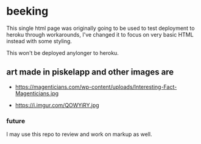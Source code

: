 # beeking
This single html page was originally going to be used to test deployment to heroku through workarounds, I've changed it to focus on very basic HTML instead with some styling.  

This won't be deployed anylonger to heroku.  

## art made in piskelapp and other images are
* https://magenticians.com/wp-content/uploads/Interesting-Fact-Magenticians.jpg

* https://i.imgur.com/QOWYiRY.jpg

### future 
I may use this repo to review and work on markup as well.

